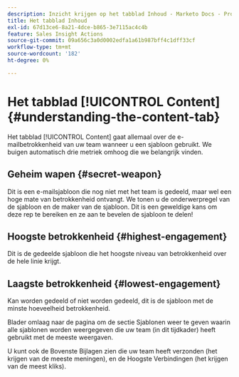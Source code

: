 ```yaml
---
description: Inzicht krijgen op het tabblad Inhoud - Marketo Docs - Productdocumentatie
title: Het tabblad Inhoud
exl-id: 67d13ce6-8a21-4dce-b865-3e7115ac4c4b
feature: Sales Insight Actions
source-git-commit: 09a656c3a0d0002edfa1a61b987bff4c1dff33cf
workflow-type: tm+mt
source-wordcount: '182'
ht-degree: 0%

---
```


# Het tabblad [!UICONTROL Content] {#understanding-the-content-tab}

Het tabblad [!UICONTROL Content] gaat allemaal over de e-mailbetrokkenheid van uw team wanneer u een sjabloon gebruikt. We buigen automatisch drie metriek omhoog die we belangrijk vinden.

## Geheim wapen {#secret-weapon}

Dit is een e-mailsjabloon die nog niet met het team is gedeeld, maar wel een hoge mate van betrokkenheid ontvangt. We tonen u de onderwerpregel van de sjabloon en de maker van de sjabloon. Dit is een geweldige kans om deze rep te bereiken en ze aan te bevelen de sjabloon te delen!

## Hoogste betrokkenheid {#highest-engagement}

Dit is de gedeelde sjabloon die het hoogste niveau van betrokkenheid over de hele linie krijgt.

## Laagste betrokkenheid {#lowest-engagement}

Kan worden gedeeld of niet worden gedeeld, dit is de sjabloon met de minste hoeveelheid betrokkenheid.

Blader omlaag naar de pagina om de sectie Sjablonen weer te geven waarin alle sjablonen worden weergegeven die uw team (in dit tijdkader) heeft gebruikt met de meeste weergaven.

U kunt ook de Bovenste Bijlagen zien die uw team heeft verzonden (het krijgen van de meeste meningen), en de Hoogste Verbindingen (het krijgen van de meest kliks).

